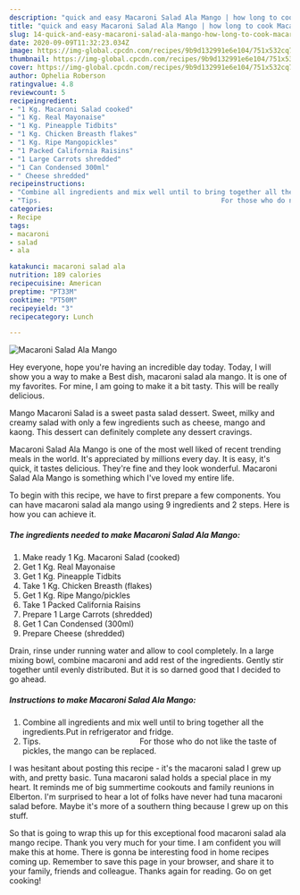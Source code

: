 ```yaml
---
description: "quick and easy Macaroni Salad Ala Mango | how long to cook Macaroni Salad Ala Mango"
title: "quick and easy Macaroni Salad Ala Mango | how long to cook Macaroni Salad Ala Mango"
slug: 14-quick-and-easy-macaroni-salad-ala-mango-how-long-to-cook-macaroni-salad-ala-mango
date: 2020-09-09T11:32:23.034Z
image: https://img-global.cpcdn.com/recipes/9b9d132991e6e104/751x532cq70/macaroni-salad-ala-mango-recipe-main-photo.jpg
thumbnail: https://img-global.cpcdn.com/recipes/9b9d132991e6e104/751x532cq70/macaroni-salad-ala-mango-recipe-main-photo.jpg
cover: https://img-global.cpcdn.com/recipes/9b9d132991e6e104/751x532cq70/macaroni-salad-ala-mango-recipe-main-photo.jpg
author: Ophelia Roberson
ratingvalue: 4.8
reviewcount: 5
recipeingredient:
- "1 Kg. Macaroni Salad cooked"
- "1 Kg. Real Mayonaise"
- "1 Kg. Pineapple Tidbits"
- "1 Kg. Chicken Breasth flakes"
- "1 Kg. Ripe Mangopickles"
- "1 Packed California Raisins"
- "1 Large Carrots shredded"
- "1 Can Condensed 300ml"
- " Cheese shredded"
recipeinstructions:
- "Combine all ingredients and mix well until to bring together all the ingredients.Put in refrigerator and fridge."
- "Tips.                                             For those who do not like the taste of pickles, the mango can be replaced."
categories:
- Recipe
tags:
- macaroni
- salad
- ala

katakunci: macaroni salad ala 
nutrition: 189 calories
recipecuisine: American
preptime: "PT33M"
cooktime: "PT50M"
recipeyield: "3"
recipecategory: Lunch

---
```



![Macaroni Salad Ala Mango](https://img-global.cpcdn.com/recipes/9b9d132991e6e104/751x532cq70/macaroni-salad-ala-mango-recipe-main-photo.jpg)

Hey everyone, hope you're having an incredible day today. Today, I will show you a way to make a Best dish, macaroni salad ala mango. It is one of my favorites. For mine, I am going to make it a bit tasty. This will be really delicious.

Mango Macaroni Salad is a sweet pasta salad dessert. Sweet, milky and creamy salad with only a few ingredients such as cheese, mango and kaong. This dessert can definitely complete any dessert cravings.

Macaroni Salad Ala Mango is one of the most well liked of recent trending meals in the world. It's appreciated by millions every day. It is easy, it's quick, it tastes delicious. They're fine and they look wonderful. Macaroni Salad Ala Mango is something which I've loved my entire life.


To begin with this recipe, we have to first prepare a few components. You can have macaroni salad ala mango using 9 ingredients and 2 steps. Here is how you can achieve it.

<!--inarticleads1-->

##### The ingredients needed to make Macaroni Salad Ala Mango:

1. Make ready 1 Kg. Macaroni Salad (cooked)
1. Get 1 Kg. Real Mayonaise
1. Get 1 Kg. Pineapple Tidbits
1. Take 1 Kg. Chicken Breasth (flakes)
1. Get 1 Kg. Ripe Mango/pickles
1. Take 1 Packed California Raisins
1. Prepare 1 Large Carrots (shredded)
1. Get 1 Can Condensed (300ml)
1. Prepare  Cheese (shredded)


Drain, rinse under running water and allow to cool completely. In a large mixing bowl, combine macaroni and add rest of the ingredients. Gently stir together until evenly distributed. But it is so darned good that I decided to go ahead. 

<!--inarticleads2-->

##### Instructions to make Macaroni Salad Ala Mango:

1. Combine all ingredients and mix well until to bring together all the ingredients.Put in refrigerator and fridge.
1. Tips.                                             For those who do not like the taste of pickles, the mango can be replaced.


I was hesitant about posting this recipe - it&#39;s the macaroni salad I grew up with, and pretty basic. Tuna macaroni salad holds a special place in my heart. It reminds me of big summertime cookouts and family reunions in Elberton. I&#39;m surprised to hear a lot of folks have never had tuna macaroni salad before. Maybe it&#39;s more of a southern thing because I grew up on this stuff. 

So that is going to wrap this up for this exceptional food macaroni salad ala mango recipe. Thank you very much for your time. I am confident you will make this at home. There is gonna be interesting food in home recipes coming up. Remember to save this page in your browser, and share it to your family, friends and colleague. Thanks again for reading. Go on get cooking!
